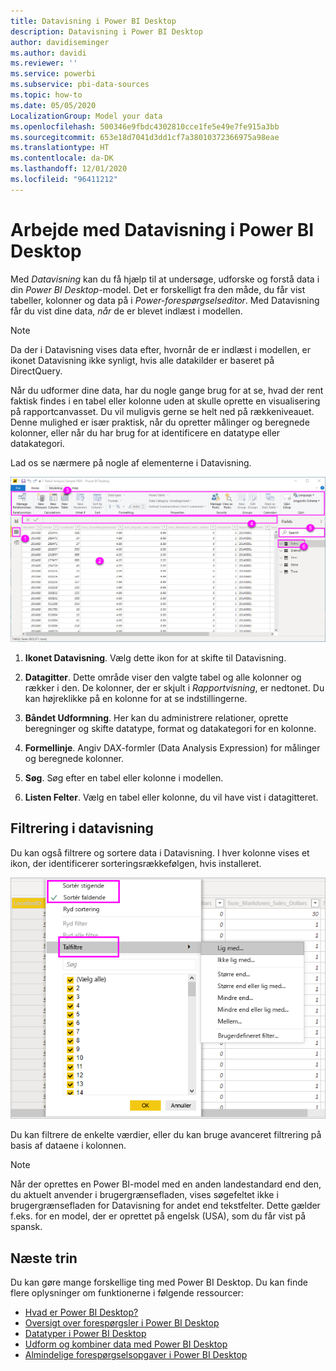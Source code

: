 ```yaml
---
title: Datavisning i Power BI Desktop
description: Datavisning i Power BI Desktop
author: davidiseminger
ms.author: davidi
ms.reviewer: ''
ms.service: powerbi
ms.subservice: pbi-data-sources
ms.topic: how-to
ms.date: 05/05/2020
LocalizationGroup: Model your data
ms.openlocfilehash: 500346e9fbdc4302810cce1fe5e49e7fe915a3bb
ms.sourcegitcommit: 653e18d7041d3dd1cf7a38010372366975a98eae
ms.translationtype: HT
ms.contentlocale: da-DK
ms.lasthandoff: 12/01/2020
ms.locfileid: "96411212"
---
```

# <a name="work-with-data-view-in-power-bi-desktop"></a>Arbejde med Datavisning i Power BI Desktop

Med *Datavisning* kan du få hjælp til at undersøge, udforske og forstå data i din *Power BI Desktop*-model. Det er forskelligt fra den måde, du får vist tabeller, kolonner og data på i *Power-forespørgselseditor*. Med Datavisning får du vist dine data, *når* de er blevet indlæst i modellen.

> [!NOTE]
> Da der i Datavisning vises data efter, hvornår de er indlæst i modellen, er ikonet Datavisning ikke synligt, hvis alle datakilder er baseret på DirectQuery. 

Når du udformer dine data, har du nogle gange brug for at se, hvad der rent faktisk findes i en tabel eller kolonne uden at skulle oprette en visualisering på rapportcanvasset. Du vil muligvis gerne se helt ned på rækkeniveauet. Denne mulighed er især praktisk, når du opretter målinger og beregnede kolonner, eller når du har brug for at identificere en datatype eller datakategori.

Lad os se nærmere på nogle af elementerne i Datavisning.

![Datavisning i Power BI Desktop](media/desktop-data-view/dataview_fullscreen.png)

1. **Ikonet Datavisning**. Vælg dette ikon for at skifte til Datavisning.

2. **Datagitter**. Dette område viser den valgte tabel og alle kolonner og rækker i den. De kolonner, der er skjult i *Rapportvisning*, er nedtonet. Du kan højreklikke på en kolonne for at se indstillingerne.

3. **Båndet Udformning**. Her kan du administrere relationer, oprette beregninger og skifte datatype, format og datakategori for en kolonne.

4. **Formellinje**. Angiv DAX-formler (Data Analysis Expression) for målinger og beregnede kolonner.

5. **Søg**. Søg efter en tabel eller kolonne i modellen.

6. **Listen Felter**. Vælg en tabel eller kolonne, du vil have vist i datagitteret.

## <a name="filtering-in-data-view"></a>Filtrering i datavisning

Du kan også filtrere og sortere data i Datavisning. I hver kolonne vises et ikon, der identificerer sorteringsrækkefølgen, hvis installeret.

![Sortér og filtrer i Datavisning i Power BI Desktop](media/desktop-data-view/dataview_sort-and-filter.png)

Du kan filtrere de enkelte værdier, eller du kan bruge avanceret filtrering på basis af dataene i kolonnen.

> [!NOTE]
> Når der oprettes en Power BI-model med en anden landestandard end den, du aktuelt anvender i brugergrænsefladen, vises søgefeltet ikke i brugergrænsefladen for Datavisning for andet end tekstfelter. Dette gælder f.eks. for en model, der er oprettet på engelsk (USA), som du får vist på spansk.


## <a name="next-steps"></a>Næste trin

Du kan gøre mange forskellige ting med Power BI Desktop. Du kan finde flere oplysninger om funktionerne i følgende ressourcer:

* [Hvad er Power BI Desktop?](../fundamentals/desktop-what-is-desktop.md)
* [Oversigt over forespørgsler i Power BI Desktop](../transform-model/desktop-query-overview.md)
* [Datatyper i Power BI Desktop](desktop-data-types.md)
* [Udform og kombiner data med Power BI Desktop](desktop-shape-and-combine-data.md)
* [Almindelige forespørgselsopgaver i Power BI Desktop](../transform-model/desktop-common-query-tasks.md)
